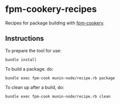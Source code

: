fpm-cookery-recipes
===================

Recipes for package building with [fpm-cookery](https://github.com/bernd/fpm-cookery).

Instructions
------------

To prepare the tool for use:

    bundle install

To build a package. do:

    bundle exec fpm-cook munin-node/recipe.rb package

To clean up after a build, do:

    bundle exec fpm-cook munin-node/recipe.rb clean
